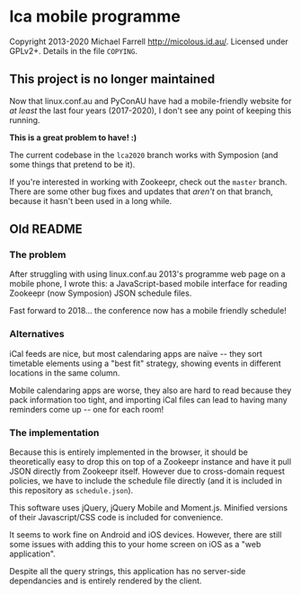 # lca mobile programme

Copyright 2013-2020 Michael Farrell <http://micolous.id.au/>.  Licensed under GPLv2+.  Details in the file `COPYING`.

## This project is no longer maintained

Now that linux.conf.au and PyConAU have had a mobile-friendly website for _at least_ the last four years (2017-2020), I don't see any point of keeping this running.

**This is a great problem to have! :)**

The current codebase in the `lca2020` branch works with Symposion (and some things that pretend to be it).

If you're interested in working with Zookeepr, check out the `master` branch.   There are some other bug fixes and updates that _aren't_ on that branch, because it hasn't been used in a long while.

## Old README

### The problem

After struggling with using linux.conf.au 2013's programme web page on a mobile phone, I wrote this: a JavaScript-based mobile interface for reading Zookeepr (now Symposion) JSON schedule files.

Fast forward to 2018... the conference now has a mobile friendly schedule!

### Alternatives

iCal feeds are nice, but most calendaring apps are naïve -- they sort timetable elements using a "best fit" strategy, showing events in different locations in the same column.

Mobile calendaring apps are worse, they also are hard to read because they pack information too tight, and importing iCal files can lead to having many reminders come up -- one for each room!

### The implementation

Because this is entirely implemented in the browser, it should be theoretically easy to drop this on top of a Zookeepr instance and have it pull JSON directly from Zookeepr itself.  However due to cross-domain request policies, we have to include the schedule file directly (and it is included in this repository as `schedule.json`).

This software uses jQuery, jQuery Mobile and Moment.js.  Minified versions of their Javascript/CSS code is included for convenience.

It seems to work fine on Android and iOS devices.  However, there are still some issues with adding this to your home screen on iOS as a "web application".

Despite all the query strings, this application has no server-side dependancies and is entirely rendered by the client.
